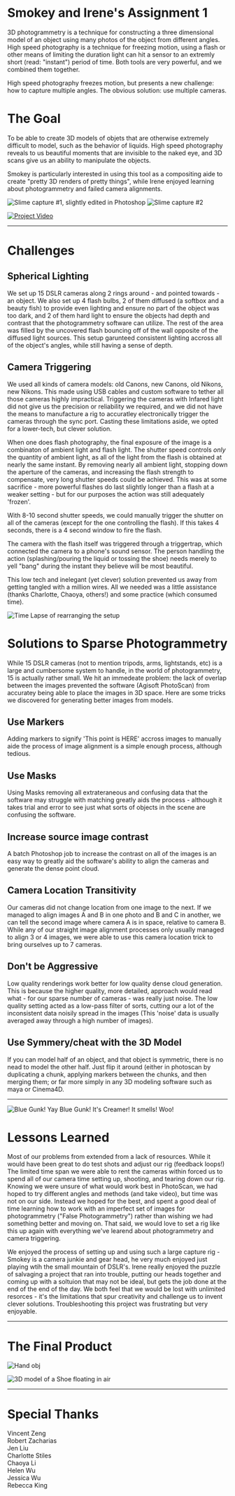 Smokey and Irene's Assignment 1 
===============================
3D photogrammetry is a technique for constructing a three dimensional model of an object using many photos of the object from different angles. High speed photography is a technique for freezing motion, using a flash or other means of limiting the duration light can hit a sensor to an extremly short (read: "instant") period of time. Both tools are very powerful, and we combined them together. 

High speed photography freezes motion, but presents a new challenge: how to capture multiple angles. The obvious solution: use multiple cameras.

# The Goal
To be able to create 3D models of objets that are otherwise extremely difficult to model, such as the behavior of liquids. High speed photography reveals to us beautiful moments that are invisible to the naked eye, and 3D scans give us an ability to manipulate the objects.

Smokey is particularly interested in using this tool as a compositing aide to create "pretty 3D renders of pretty things", while Irene enjoyed learning about photogrammetry and failed camera alignments. 

![Slime capture #1, slightly edited in Photoshop](images/pinkSplash.jpg)
![Slime capture #2](images/blueSplash.jpg)

[![Project Video](images/video.png)](https://vimeo.com/140151342 "High Speed Photogrammetry")

---

# Challenges

## Spherical Lighting
We set up 15 DSLR cameras along 2 rings around - and pointed towards - an object. We also set up 4 flash bulbs, 2 of them diffused (a softbox and a beauty fish) to provide even lighting and ensure no part of the object was too dark, and 2 of them hard light to ensure the objects had depth and contrast that the photogrammetry software can utilize. The rest of the area was filled by the uncovered flash bouncing off of the wall opposite of the diffused light sources. This setup garunteed consistent lighting accross all of the object's angles, while still having a sense of depth.

## Camera Triggering
We used all kinds of camera models: old Canons, new Canons, old Nikons, new Nikons. This made using USB cables and custom software to tether all those cameras highly impractical. Triggering the cameras with Infared light did not give us the precision or reliability we required, and we did not have the means to manufacture a rig to accuratley electronically trigger the cameras through the sync port. Casting these limitations aside, we opted for a lower-tech, but clever solution.

When one does flash photography, the final exposure of the image is a combinaton of ambient light and flash light. The shutter speed controls *only* the quantity of ambient light, as all of the light from the flash is obtained at nearly the same instant. By removing nearly all ambient light, stopping down the aperture of the cameras, and increasing the flash strength to compensate, very long shutter speeds could be achieved. This was at some sacrifice - more powerful flashes do last slightly longer than a flash at a weaker setting - but for our purposes the action was still adequately 'frozen'.

With 8-10 second shutter speeds, we could manually trigger the shutter on all of the cameras (except for the one controlling the flash). If this takes 4 seconds, there is a 4 second window to fire the flash.

The camera with the flash itself was triggered through a triggertrap, which connected the camera to a phone's sound sensor. The person handling the action (splashing/pouring the liquid or tossing the shoe) needs merely to yell "bang" during the instant they believe will be most beautiful.

This low tech and inelegant (yet clever) solution prevented us away from getting tangled with a million wires. All we needed was a little assistance (thanks Charlotte, Chaoya, others!) and some practice (which consumed time).

![Time Lapse of rearranging the setup](images/timeLapse.gif)

# Solutions to Sparse Photogrammetry
While 15 DSLR cameras (not to mention tripods, arms, lightstands, etc) is a large and cumbersome system to handle, in the world of photogrammetry, 15 is actually rather small. We hit an immedeate problem: the lack of overlap between the images prevented the software (Agisoft PhotoScan) from accuratey being able to place the images in 3D space. Here are some tricks we discovered for generating better images from models.

## Use Markers
Adding markers to signify 'This point is HERE' accross images to manually aide the process of image alignment is a simple enough process, although tedious.

## Use Masks
Using Masks removing all extrateraneous and confusing data that the software may struggle with matching greatly aids the process - although it takes trial and error to see just what sorts of objects in the scene are confusing the software.

## Increase source image contrast
A batch Photoshop job to increase the contrast on all of the images is an easy way to greatly aid the software's ability to align the cameras and generate the dense point cloud.

## Camera Location Transitivity
Our cameras did not change location from one image to the next. If we managed to align images A and B in one photo and B and C in another, we can tell the second image where camera A is in space, relative to camera B. While any of our straight image alignment processes only usually managed to align 3 or 4 images, we were able to use this camera location trick to bring ourselves up to 7 cameras.

## Don't be Aggressive
Low quality renderings work better for low quality dense cloud generation. This is because the higher quality, more detailed, approach would read what - for our sparse number of cameras - was really just noise. The low quality setting acted as a low-pass filter of sorts, cutting our a lot of the inconsistent data noisily spread in the images (This 'noise' data is usually averaged away through a high number of images).

## Use Symmery/cheat with the 3D Model
If you can model half of an object, and that object is symmetric, there is no nead to model the other half. Just flip it around (either in photoscan by duplicating a chunk, applying markers between the chunks, and then merging them; or far more simply in any 3D modeling software such as maya or Cinema4D.

---

![Blue Gunk! Yay Blue Gunk! It's Creamer! It smells! Woo!](images/blueGunk.jpg)

# Lessons Learned
Most of our problems from extended from a lack of resources. While it would have been great to do test shots and adjust our rig (feedback loops!) The limited time span we were able to rent the cameras within forced us to spend all of our camera time setting up, shooting, and tearing down our rig. Knowing we were unsure of what would work best in PhotoScan, we had hoped to try different angles and methods (and take video), but time was not on our side. Instead we hoped for the best, and spent a good deal of time learning how to work with an imperfect set of images for photogrammetry ("False Photogrammetry") rather than wishing we had something better and moving on. That said, we would love to set a rig like this up again with everything we've learend about photogrammetry and camera triggering.

We enjoyed the process of setting up and using such a large capture rig - Smokey is a camera junkie and gear head, he very much enjoyed just playing wtih the small mountain of DSLR's. Irene really enjoyed the puzzle of salvaging a project that ran into trouble, putting our heads together and coming up with a soltuion that may not be ideal, but gets the job done at the end of the end of the day. We both feel that we would be lost with unlimited resorces - it's the limitations that spur creativity and challenge us to invent clever solutions. Troubleshooting this project was frustrating but very enjoyable. 

---

# The Final Product
![Hand obj](images/handobj.gif)

![3D model of a Shoe floating in air](images/shoe.gif)

---

# Special Thanks

Vincent Zeng  
Robert Zacharias  
Jen Liu  
Charlotte Stiles  
Chaoya Li  
Helen Wu  
Jessica Wu  
Rebecca King  





